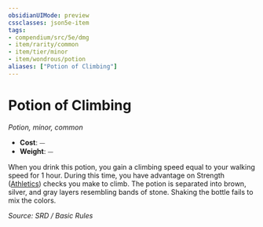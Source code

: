 ```yaml
---
obsidianUIMode: preview
cssclasses: json5e-item
tags:
- compendium/src/5e/dmg
- item/rarity/common
- item/tier/minor
- item/wondrous/potion
aliases: ["Potion of Climbing"]
---
```

# Potion of Climbing
*Potion, minor, common*  

- **Cost**: ⏤
- **Weight**: ⏤

When you drink this potion, you gain a climbing speed equal to your walking speed for 1 hour. During this time, you have advantage on Strength ([Athletics](skills.md#Athletics)) checks you make to climb. The potion is separated into brown, silver, and gray layers resembling bands of stone. Shaking the bottle fails to mix the colors.

*Source: SRD / Basic Rules*